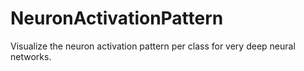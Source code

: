 # NeuronActivationPattern
Visualize the neuron activation pattern per class for very deep neural networks.
